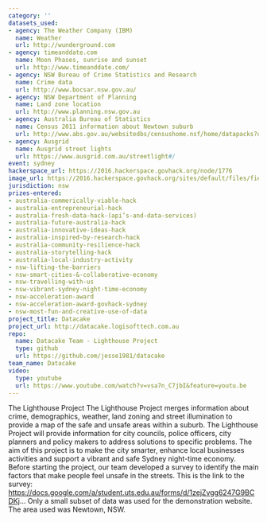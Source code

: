 ```yaml
---
category: ''
datasets_used:
- agency: The Weather Company (IBM)
  name: Weather
  url: http://wunderground.com
- agency: timeanddate.com
  name: Moon Phases, sunrise and sunset
  url: http://www.timeanddate.com/
- agency: NSW Bureau of Crime Statistics and Research
  name: Crime data
  url: http://www.bocsar.nsw.gov.au/
- agency: NSW Department of Planning
  name: Land zone location
  url: http://www.planning.nsw.gov.au
- agency: Australia Bureau of Statistics
  name: Census 2011 information about Newtown suburb
  url: http://www.abs.gov.au/websitedbs/censushome.nsf/home/datapacks?opendocument&navpos=250
- agency: Ausgrid
  name: Ausgrid street lights
  url: https://www.ausgrid.com.au/streetlight#/
event: sydney
hackerspace_url: https://2016.hackerspace.govhack.org/node/1776
image_url: https://2016.hackerspace.govhack.org/sites/default/files/field/image/datacake_1.jpg
jurisdiction: nsw
prizes-entered:
- australia-commerically-viable-hack
- australia-entrepreneurial-hack
- australia-fresh-data-hack-(api’s-and-data-services)
- australia-future-australia-hack
- australia-innovative-ideas-hack
- australia-inspired-by-research-hack
- australia-community-resilience-hack
- australia-storytelling-hack
- australia-local-industry-activity
- nsw-lifting-the-barriers
- nsw-smart-cities-&-collaborative-economy
- nsw-travelling-with-us
- nsw-vibrant-sydney-night-time-economy
- nsw-acceleration-award
- nsw-acceleration-award-govhack-sydney
- nsw-most-fun-and-creative-use-of-data
project_title: Datacake
project_url: http://datacake.logisofttech.com.au
repo:
  name: Datacake Team - Lighthouse Project
  type: github
  url: https://github.com/jesse1981/datacake
team_name: Datacake
video:
  type: youtube
  url: https://www.youtube.com/watch?v=vsa7n_C7jbI&feature=youtu.be
---
```


The Lighthouse Project 
The Lighthouse Project merges information about crime, demographics, weather, land zoning and street illumination to provide a map of the safe and unsafe areas within a suburb.
The Lighthouse Project will provide information for city councils, police officers, city planners and policy makers to address solutions to specific problems.
The aim of this project is to make the city smarter, enhance local businesses activities and support a vibrant and safe Sydney night-time economy.
Before starting the project, our team developed a survey to identify the main factors that make people feel unsafe in the streets. This is the link to the survey: https://docs.google.com/a/student.uts.edu.au/forms/d/1zejZvgg6247G9BCDKj...
Only a small subset of data was used for the demonstration website. The area used was Newtown, NSW.